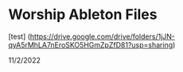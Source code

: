 # Worship Ableton Files

[test] (https://drive.google.com/drive/folders/1jJN-qyA5rMhLA7nEroSKO5HGmZpZfD81?usp=sharing)

11/2/2022

